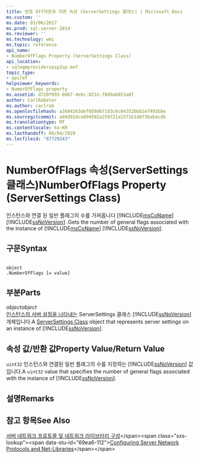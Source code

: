```yaml
---
title: 번호 Off지연과 지연 속성 (ServerSettings 클래스) | Microsoft Docs
ms.custom: ''
ms.date: 03/06/2017
ms.prod: sql-server-2014
ms.reviewer: ''
ms.technology: wmi
ms.topic: reference
api_name:
- NumberOfFlags Property (ServerSettings Class)
api_location:
- sqlmgmproviderxpsp2up.mof
topic_type:
- apiref
helpviewer_keywords:
- NumerOfFlags property
ms.assetid: d720f093-0d67-4e6c-8231-78d9ab853a8f
author: CarlRabeler
ms.author: carlrab
ms.openlocfilehash: a3604263def059d671d3c6c04352bbb2e7493b8e
ms.sourcegitcommit: ad4d92dce894592a259721a1571b1d8736abacdb
ms.translationtype: MT
ms.contentlocale: ko-KR
ms.lasthandoff: 08/04/2020
ms.locfileid: "87729243"
---
```

# <a name="numberofflags-property-serversettings-class"></a><span data-ttu-id="69ea6-102">NumberOfFlags 속성(ServerSettings 클래스)</span><span class="sxs-lookup"><span data-stu-id="69ea6-102">NumberOfFlags Property (ServerSettings Class)</span></span>
  <span data-ttu-id="69ea6-103">인스턴스와 연결 된 일반 플래그의 수를 가져옵니다 [!INCLUDE[msCoName](../../../includes/msconame-md.md)] [!INCLUDE[ssNoVersion](../../../includes/ssnoversion-md.md)] .</span><span class="sxs-lookup"><span data-stu-id="69ea6-103">Gets the number of general flags associated with the instance of [!INCLUDE[msCoName](../../../includes/msconame-md.md)] [!INCLUDE[ssNoVersion](../../../includes/ssnoversion-md.md)].</span></span>  
  
## <a name="syntax"></a><span data-ttu-id="69ea6-104">구문</span><span class="sxs-lookup"><span data-stu-id="69ea6-104">Syntax</span></span>  
  
```  
  
object  
.NumberOfFlags [= value]  
```  
  
## <a name="parts"></a><span data-ttu-id="69ea6-105">부분</span><span class="sxs-lookup"><span data-stu-id="69ea6-105">Parts</span></span>  
 <span data-ttu-id="69ea6-106">*object*</span><span class="sxs-lookup"><span data-stu-id="69ea6-106">*object*</span></span>  
 <span data-ttu-id="69ea6-107">[인스턴스의 서버 설정을 나타내는](serversettings-class.md) ServerSettings 클래스 [!INCLUDE[ssNoVersion](../../../includes/ssnoversion-md.md)]개체입니다.</span><span class="sxs-lookup"><span data-stu-id="69ea6-107">A [ServerSettings Class](serversettings-class.md) object that represents server settings on an instance of [!INCLUDE[ssNoVersion](../../../includes/ssnoversion-md.md)].</span></span>  
  
## <a name="property-valuereturn-value"></a><span data-ttu-id="69ea6-108">속성 값/반환 값</span><span class="sxs-lookup"><span data-stu-id="69ea6-108">Property Value/Return Value</span></span>  
 <span data-ttu-id="69ea6-109">`uint32` 인스턴스와 연결된 일반 플래그의 수를 지정하는 [!INCLUDE[ssNoVersion](../../../includes/ssnoversion-md.md)] 값입니다.</span><span class="sxs-lookup"><span data-stu-id="69ea6-109">A `uint32` value that specifies the number of general flags associated with the instance of [!INCLUDE[ssNoVersion](../../../includes/ssnoversion-md.md)].</span></span>  
  
## <a name="remarks"></a><span data-ttu-id="69ea6-110">설명</span><span class="sxs-lookup"><span data-stu-id="69ea6-110">Remarks</span></span>  
  
## <a name="see-also"></a><span data-ttu-id="69ea6-111">참고 항목</span><span class="sxs-lookup"><span data-stu-id="69ea6-111">See Also</span></span>  
 <span data-ttu-id="69ea6-112">[서버 네트워크 프로토콜 및 네트워크 라이브러리 구성](https://msdn.microsoft.com/library/ms177485\(v=sql.100\).aspx)</span><span class="sxs-lookup"><span data-stu-id="69ea6-112">[Configuring Server Network Protocols and Net-Libraries](https://msdn.microsoft.com/library/ms177485\(v=sql.100\).aspx)</span></span>  
  
  
